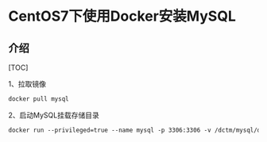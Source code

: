 # CentOS7下使用Docker安装MySQL

## 介绍
[TOC]

1、拉取镜像

```html
docker pull mysql
```

2、启动MySQL挂载存储目录

```html
docker run --privileged=true --name mysql -p 3306:3306 -v /dctm/mysql/datadir:/var/lib/mysql -e MYSQL_ROOT_PASSWORD=dctm1234 -d mysql:5.7
```